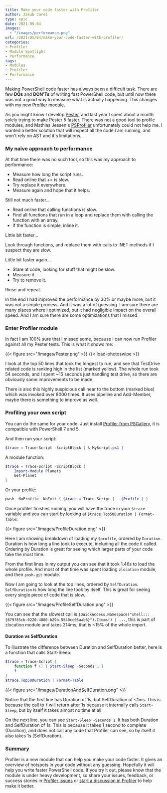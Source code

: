 ```yaml
---
title: Make your code faster with Profiler
author: Jakub Jareš
type: epic
date: 2021-05-04
images: 
  - "/images/performance.png"
url: /2021/05/04/make-your-code-faster-with-profiler/
categories:
- Profiler
- Module Spotlight
- Performance
tags:
- Modules
- Profiler
- Performance
---
```


Making PowerShell code faster has always been a difficult task. There are few **DOs** and **DON'Ts** of writing fast PowerShell code, but until now there was not a good way to measure what is actually happening. This changes with my new [Profiler](https://www.powershellgallery.com/packages/Profile) module. 

As you might know I develop [Pester](https://github.com/pester/pester), and last year I spent about a month solely trying to make Pester 5 faster. There was not a good tool to profile modules, and Mathias Jessen's [PSProfiler](https://www.powershellgallery.com/packages/PSProfiler/) unfortunately could not help me. I wanted a better solution that will inspect all the code I am running, and won't rely on AST and it's limitations. 

### My naïve approach to performance

At that time there was no such tool, so this was my approach to performance: 

- Measure how long the script runs.
- Read online that += is slow.
- Try replace it everywhere.
- Measure again and hope that it helps.

Still not much faster...

- Read online that calling functions is slow.
- Find all functions that run in a loop and replace them with calling the function with an array.
- If the function is simple, inline it.

Little bit faster...

Look through functions, and replace them with calls to .NET methods if I suspect they are slow.

Little bit faster again...

- Stare at code, looking for stuff that might be slow.
- Measure it.
- Try to remove it.

Rinse and repeat.

In the end I had improved the performance by 30% or maybe more, but it was not a simple process. And it was a lot of guessing. I am sure there are many places where I optimized, but it had negligible impact on the overall speed. And I am sure there are some optimizations that I missed. 

### Enter Profiler module

In fact I am 100% sure that I missed some, because I can now run Profiler against all my Pester tests. This is what it shows me:  

{{< figure src="/images/Pester.png" >}} {{< load-photoswipe >}}

I look at the top 50 lines that took the longest to run, and see that TestDrive related code is ranking high in the list (marked yellow). The whole run took 54 seconds, and I spent ~15 seconds just handling test drive, so there are obviously some improvements to be made.

There is also this highly suspicious call near to the bottom (marked blue) which was invoked over 8000 times. It uses pipeline and Add-Member, maybe there is something to improve as well.


### Profiling your own script

You can do the same for your code. Just install [Profiler from PSGallery](https://www.powershellgallery.com/packages/Profiler), it is compatible with PowerShell 7 and 5.

And then run your script: 

```powershell
$trace = Trace-Script -ScriptBlock { & MyScript.ps1 }
```

A module function:

```powershell
$trace = Trace-Script -ScriptBlock {
    Import-Module Planets
    Get-Planet
}
```

Or your profile:

```powershell
pwsh -NoProfile -NoExit { $trace = Trace-Script { . $Profile } }
```

Once profiler finishes running, you will have the trace in your `$trace` variable and you can start by looking at `$trace.Top50Duration | Format-Table`: 

{{< figure src="/images/ProfileDuration.png" >}}

Here I am showing breakdown of loading my `$profile`, ordered by `Duration`. Duration is how long a line took to execute, including all the code it called. Ordering by Duration is great for seeing which larger parts of your code take the most time.

From the first lines in my output you can see that it took 1.46s to load the whole profile. And most of that time was spent loading `zlocation` module, and then `posh-git` module.

Now I am going to look at the top lines, ordered by `SelfDuration`. `SelfDuration` is how long the line took by itself. This is great for seeing every single piece of code that is slow.

{{< figure src="/images/ProfileSelfDuration.png" >}}

You can see that the slowest call is `$QuickAccess.Namespace("shell:::{679f85cb-0220-4080-b29b-5540cc05aab6}").Items() | ...`, this is part of zlocation module and takes 214ms, that is ~15% of the whole import.

#### Duration vs SelfDuration

To illustrate the difference between Duration and SelfDuration better, here is a function that calls Start-Sleep: 

```powershell
$trace = Trace-Script { 
    function f () { Start-Sleep -Seconds 1 }
    f
}
$trace.Top50Duration | Format-Table
```

{{< figure src="/images/DurationAndSelfDuration.png" >}}

Notice that the first line has Duration of 1s, but SelfDuration of <1ms. This is because the call to `f` will return after 1s because it internally calls `Start-Sleep`, but by itself it takes almost no time at all. 

On the next line, you can see `Start-Sleep -Seconds 1`. It has both Duration and SelfDuration of 1s. This is because it takes 1 second to complete (Duration), and does not call any code that Profiler can see, so by itself it also takes 1s (SelfDuration).


### Summary 

Profiler is a new module that can help you make your code faster. It gives an overview of hotspots in your code without any guessing. Hopefully it will help you write faster PowerShell code. If you try it out, please know that the module is under heavy development, so share your issues, feedback, or success stories in [Profiler issues](https://github.com/nohwnd/profiler/issues) or [start a discussion in Profiler](https://github.com/nohwnd/Profiler/discussions) to help make it better.



